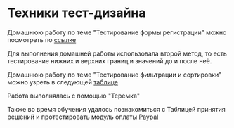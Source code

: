 # Техники тест-дизайна

Домашнюю работу по теме "Тестирование формы регистрации" можно посмотреть по [ссылке](https://docs.google.com/spreadsheets/d/1oJyM79mI5pPRDFae0a2N3YfnsU3tb3JIbq-wwOzsQ8I/edit?usp=sharing)

Для выполнения домашней работы использовала второй метод, то есть тестирование нижних и верхних границ и значений до и после неё.


Домашнюю работу по теме "Тестирование фильтрации и сортировки" можно узреть в следующей [таблице](https://docs.google.com/spreadsheets/d/1AMGfgESWQQi8MpbDOQcw-qi_hoEM-azFapjJ4YUzYzk/edit?usp=sharing)

Работа выполнялась с помощью "Теремка"

Также во время обучения удалось познакомиться с Таблицей принятия решений и протестировать модуль оплаты [Paypal](https://docs.google.com/spreadsheets/d/18CbhO6aIOTZIdYZTqhxBw1SAW9a_F5-cwDL-7L-NsVY/edit?usp=sharing)
